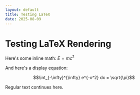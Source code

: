 ```yaml
---
layout: default
title: Testing LaTeX
date: 2025-08-09
---
```


# Testing LaTeX Rendering

Here's some inline math: $E = mc^2$

And here's a display equation:

$$\int_{-\infty}^{\infty} e^{-x^2} dx = \sqrt{\pi}$$

Regular text continues here.